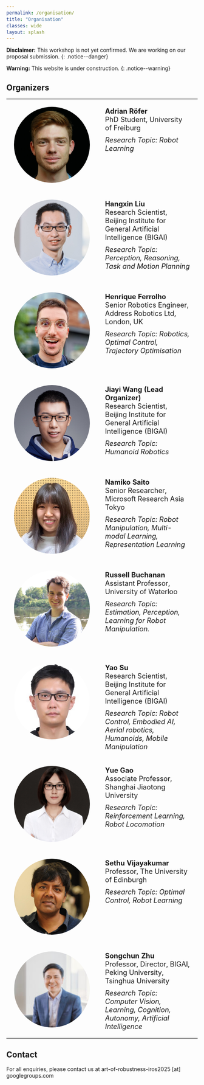 ```yaml
---
permalink: /organisation/
title: "Organisation"
classes: wide
layout: splash
---
```


**Disclaimer:** This workshop is not yet confirmed. We are working on our proposal submission.
{: .notice--danger}

**Warning:** This website is under construction.
{: .notice--warning}

## Organizers

<table class="organizers-table">
  <tr>
    <td class="organizer-image"><a href="https://rl.uni-freiburg.de/people/roefer"><img src="/assets/images/organizers/adrian.jpeg" alt="Adrian Röfer" width="150" height="150"></a></td>
    <td class="organizer-info">
      <strong>Adrian Röfer</strong><br>
      PhD Student, University of Freiburg<br>
      <em class="research-topic">Research Topic: Robot Learning</em>
    </td>
  </tr>
  <tr>
    <td class="organizer-image"><a href="https://liuhx111.github.io/"><img src="/assets/images/organizers/hangxin.jpg" alt="Hangxin Liu" width="150" height="150"></a></td>
    <td class="organizer-info">
      <strong>Hangxin Liu</strong><br>
      Research Scientist, Beijing Institute for General Artificial Intelligence (BIGAI)<br>
      <em class="research-topic">Research Topic: Perception, Reasoning, Task and Motion Planning</em>
    </td>
  </tr>
  <tr>
    <td class="organizer-image"><a href="https://ferrolho.github.io/"><img src="/assets/images/organizers/henrique.jpg" alt="Henrique Ferrolho" width="150" height="150"></a></td>
    <td class="organizer-info">
      <strong>Henrique Ferrolho</strong><br>
      Senior Robotics Engineer, Address Robotics Ltd, London, UK<br>
      <em class="research-topic">Research Topic: Robotics, Optimal Control, Trajectory Optimisation</em>
    </td>
  </tr>
  <tr>
    <td class="organizer-image"><a href="https://jjiayu.github.io/"><img src="/assets/images/organizers/jiayi.jpeg" alt="Jiayi Wang" width="150" height="150"></a></td>
    <td class="organizer-info">
      <strong>Jiayi Wang (Lead Organizer)</strong><br>
      Research Scientist, Beijing Institute for General Artificial Intelligence (BIGAI) <br>
      <em class="research-topic">Research Topic: Humanoid Robotics</em>
    </td>
  </tr>
  <tr>
    <td class="organizer-image"><a href="https://sites.google.com/view/namikosaito/home"><img src="/assets/images/organizers/namiko.jpeg" alt="Namiko Saito" width="150" height="150"></a></td>
    <td class="organizer-info">
      <strong>Namiko Saito</strong><br>
      Senior Researcher, Microsoft Research Asia Tokyo<br>
      <em class="research-topic">Research Topic: Robot Manipulation, Multi-modal Learning, Representation Learning</em>
    </td>
  </tr>
  <tr>
    <td class="organizer-image"><a href="https://raabuchanan.github.io/"><img src="/assets/images/organizers/russell.jpeg" alt="Russell Buchanan" width="150" height="150"></a></td>
    <td class="organizer-info">
      <strong>Russell Buchanan</strong><br>
      Assistant Professor, University of Waterloo<br>
      <em class="research-topic">Research Topic: Estimation, Perception, Learning for Robot Manipulation.</em>
    </td>
  </tr>
  <tr>
    <td class="organizer-image"><a href="https://yaosu.info/"><img src="/assets/images/organizers/yao.jpeg" alt="Yao Su" width="150" height="150"></a></td>
    <td class="organizer-info">
      <strong>Yao Su</strong><br>
      Research Scientist, Beijing Institute for General Artificial Intelligence (BIGAI)<br>
      <em class="research-topic">Research Topic: Robot Control, Embodied AI, Aerial robotics, Humanoids, Mobile Manipulation</em>
    </td>
  </tr>
  <tr>
    <td class="organizer-image"><a href="https://gaoyue.sjtu.edu.cn/about.html"><img src="/assets/images/organizers/yue.jpeg" alt="Yue Gao" width="150" height="150"></a></td>
    <td class="organizer-info">
      <strong>Yue Gao</strong><br>
      Associate Professor, Shanghai Jiaotong University<br>
      <em class="research-topic">Research Topic: Reinforcement Learning, Robot Locomotion</em>
    </td>
  </tr>
  <tr>
    <td class="organizer-image"><a href="https://homepages.inf.ed.ac.uk/svijayak/"><img src="/assets/images/organizers/sethu.png" alt="Sethu Vijayakumar" width="150" height="150"></a></td>
    <td class="organizer-info">
      <strong>Sethu Vijayakumar</strong><br>
      Professor, The University of Edinburgh<br>
      <em class="research-topic">Research Topic: Optimal Control, Robot Learning</em>
    </td>
  </tr>
  <tr>
    <td class="organizer-image"><a href="[https://homepages.inf.ed.ac.uk/svijayak/](https://eng.bigai.ai/)"><img src="/assets/images/organizers/SongchunZhu.jpg" alt="Songchun Zhu" width="150" height="150"></a></td>
    <td class="organizer-info">
      <strong>Songchun Zhu</strong><br>
      Professor, Director, BIGAI, Peking University, Tsinghua University <br>
      <em class="research-topic">Research Topic: Computer Vision, Learning, Cognition, Autonomy, Artificial Intelligence</em>
    </td>
  </tr>
</table>

<style>
  .organizers-table {
    border-collapse: collapse;
    width: 100%;
  }
  .organizers-table td {
    border: none; /* Remove borders */
    padding: 20px;
    vertical-align: top;
    font-size: 1.3em; /* Increase the font size */
  }
  .organizers-table .organizer-image {
    width: 200px; /* Set a larger fixed width for the image cell */
  }
  .organizers-table .organizer-info {
    width: calc(100% - 200px); /* Allow the text cell to take up the remaining space */
  }
  .organizers-table img {
    width: 100%; /* Adjust the width as needed */
    height: auto; /* Maintain aspect ratio */
    border-radius: 50%; /* Optional: make images circular */
  }
  .research-topic {
    margin-top: 10px; /* Add space above the research topic */
    display: block; /* Ensure it starts on a new line */
  }
</style>

## Contact

For all enquiries, please contact us at art-of-robustness-iros2025 [at] googlegroups.com
